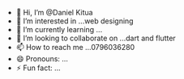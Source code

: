 - 👋 Hi, I’m @Daniel Kitua
- 👀 I’m interested in ...web designing
- 🌱 I’m currently learning ...
- 💞️ I’m looking to collaborate on ...dart and flutter
- 📫 How to reach me ...0796036280
- 😄 Pronouns: ...
- ⚡ Fun fact: ...

<!---
portmoredebruyne/portmoredebruyne is a ✨ special ✨ repository because its `README.md` (this file) appears on your GitHub profile.
You can click the Preview link to take a look at your changes.
--->
